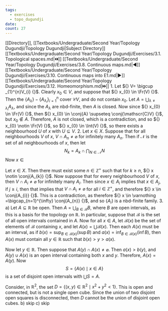 ```yaml
---
tags:
  - exercises
  - topo_dugundji
date: 
count: 27
---
```

[[Directory]], [[Textbooks/Undergraduate/Second Year/Topology Dugundji/Topology Dugundji|Subject Directory]]
[[Textbooks/Undergraduate/Second Year/Topology Dugundji/Exercises/3.1. Topological spaces.md|🞀🞀]] [[Textbooks/Undergraduate/Second Year/Topology Dugundji/Exercises/3.8. Continuous maps.md|◀]] [[Textbooks/Undergraduate/Second Year/Topology Dugundji/Exercises/3.10. Continuous maps into E1.md|▶]] [[Textbooks/Undergraduate/Second Year/Topology Dugundji/Exercises/3.12. Homeomorphism.md|🞂🞂]]
1. 
Let ${} V= \bigcup _{1}^{n}V_{i} {}$. Clearly ${} x_{0} \in V {}$, and suppose that ${} x_{0} \in \Fr(V) {}$. Then the ${} \{ A_{\lambda} \}-\{ A_{\lambda_{i}} \}_{i=1}^{n} {}$ cover $\mathscr{C}V {}$, and do not contain $x_{0}$. Let ${} A=\bigcup_{\lambda\neq \lambda_{i}} A_{\lambda} {}$, and since the $A_{\lambda} {}$ are nbd-finite, then ${} A$ is closed. Now since ${} x_{0} \in \Fr(V) {}$, then ${} x_{0} \in \conj{A} \supseteq \conj{\mathscr{C}V} {}$, but ${} x_{0}\notin A {}$. Therefore, $A$ is not closed, which is a contradiction, and so ${} x_{0} \notin \Fr(V) {}$, so ${} x_{0} \in \Int(V) {}$, so there exists a neighbourhood $U$ of $x$ with ${} U \subseteq  V {}$.
2. 
Let ${} x \in X {}$. Suppose that for all neighbourhoods $V$ of $x$, ${} V \cap A_{n}\neq \varnothing  {}$ for infinitely many ${} A_{n}$. Then if $\mathscr{N}$ is the set of all neighbourhoods of $x$, then let 
$$
N_{k}=A_{k} \cap  \bigcap_{N\in \mathscr{N}} N
$$
Now ${} x \in  {}$

Let ${} x \in X {}$. Then there must exist some ${} n \in \mathbb{Z}^{+} {}$ such that for ${} k\geq n {}$,  ${} x \notin \conj{A_{k}} {}$. Now suppose that for every neighbourhood ${} V$ of $x$, then ${} V \cap  A_{i}\neq \varnothing  {}$ for infinitely many ${} A_{i} {}$. Then since ${} x \in A_{i} {}$ implies that ${} x \in A_{j} {}$, if ${} j\geq i {}$, then that implies that ${} V \cap  A_{i}\neq \varnothing  {}$ for all ${} i \in \mathbb{Z}^{+} {}$, and therefore ${} x \in \conj{A_{i}} {}$. This is a contradiction, as therefore ${} x \in \varnothing =\bigcap_{n=1}^{\infty} \conj{A_{n}} {}$, and so ${} \{ A_{i} \} {}$ is a nbd-finite family.
3. 
a)
Let ${} A \subseteq \mathbb{R} {}$ be open. Then ${} A=\bigcup_{B\in \mathscr{B}}B  {}$, where $B$ are open intervals, as this is a basis for the topology on $\mathbb{R} {}$. In particular, suppose that $\mathscr{B} {}$ is the set of all open intervals contained in $A {}$. Now for all ${} x \in A {}$, let ${} \mathscr{B}(x)$ be the set of elements of $\mathscr{B} {}$ containing $x$, and let ${} A(x)=\bigcup \mathscr{B}(x) {}$. Then each ${} A(x)$ must be an interval, as if ${} b(x)=\sup _{B \in \mathscr{B}(x)}\left( \sup B \right) {}$ and ${} a(x)=\inf _{B \in \mathscr{B}(x)}\left( \inf B \right) {}$, then ${} A(x)$ must contain all ${} y \in \mathbb{R} {}$ such that ${} b(x)>y>a(x) {}$. 

Now let ${} y \in \mathbb{R} {}$. Then suppose that ${} A(y) \cap  A(x) \neq \varnothing  {}$. Then ${} a(x)>b(y) {}$, and ${} A(y) \cup A(x) {}$ is an open interval containing both $x$ and $y$. Therefore, ${} A(x)=A(y) {}$. Now 
$$
S=\{ A(x) \mid x \in A \}
$$
is a set of disjoint open intervals with ${} \bigcup S=A {}$. 

Consider, in $\mathbb{R}^{2}$, the set ${} D=\{ (x,\, y) \in \mathbb{R}^{2} \mid x^{2}+y^{2}<1 \} {}$. This is open and connected, but is not a single open cube. Since the union of two disjoint open squares is disconnected, then $D$ cannot be the union of disjoint open cubes.
b) skip
c) skip
